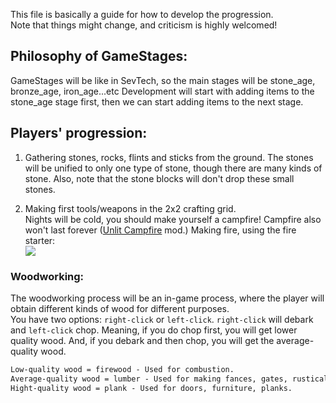 This file is basically a guide for how to develop the progression.  
Note that things might change, and criticism is highly welcomed!

## Philosophy of GameStages:
GameStages will be like in SevTech, so the main stages will be stone_age, bronze_age, iron_age...etc Development will start with adding items to the stone_age stage first, then we can start adding items to the next stage.

## Players' progression:
1. Gathering stones, rocks, flints and sticks from the ground. The stones will be unified to only one type of stone, though there are many kinds of stone. Also, note that the stone blocks will don't drop these small stones.

2. Making first tools/weapons in the 2x2 crafting grid.  
Nights will be cold, you should make yourself a campfire! Campfire also won't last forever ([Unlit Campfire] mod.)
Making fire, using the fire starter:   
![](https://i.imgur.com/HoCgMuC.png)

### Woodworking:   
The woodworking process will be an in-game process, where the player will obtain different kinds of wood for different purposes.  
You have two options: `right-click` or `left-click`. `right-click` will debark and `left-click` chop. Meaning, if you do chop first, you will get lower quality wood. And, if you debark and then chop, you will get the average-quality wood.  

```markdown
Low-quality wood = firewood - Used for combustion.
Average-quality wood = lumber - Used for making fances, gates, rustical doors.
Hight-quality wood = plank - Used for doors, furniture, planks.
```

[Unlit Campfire]: https://www.curseforge.com/minecraft/mc-mods/unlit-campfire
